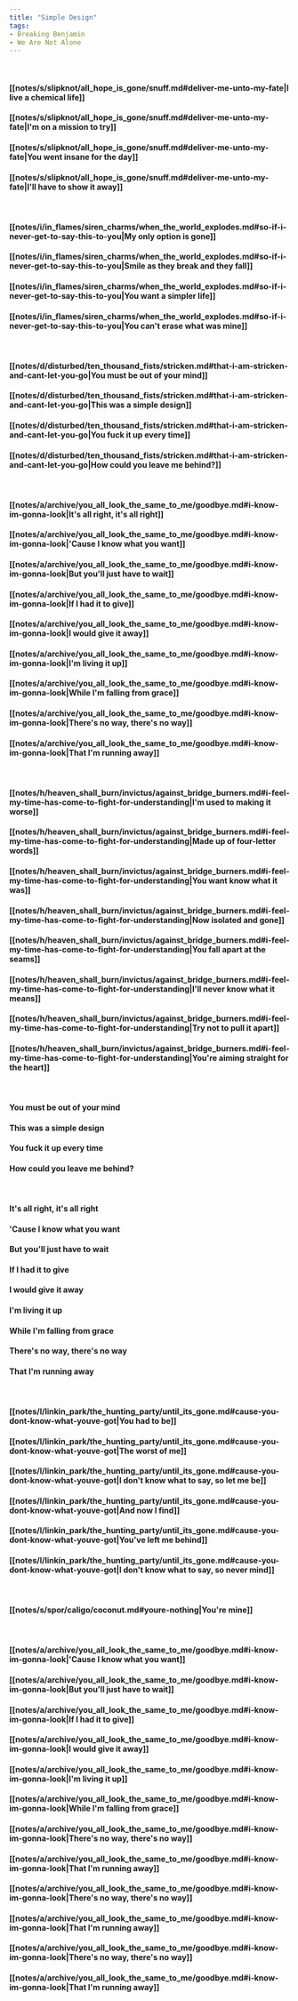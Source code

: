 ```yaml
---
title: "Simple Design"
tags:
- Breaking Benjamin
- We Are Not Alone
---
```

&nbsp;
#### [[notes/s/slipknot/all_hope_is_gone/snuff.md#deliver-me-unto-my-fate|I live a chemical life]]
#### [[notes/s/slipknot/all_hope_is_gone/snuff.md#deliver-me-unto-my-fate|I'm on a mission to try]]
#### [[notes/s/slipknot/all_hope_is_gone/snuff.md#deliver-me-unto-my-fate|You went insane for the day]]
#### [[notes/s/slipknot/all_hope_is_gone/snuff.md#deliver-me-unto-my-fate|I'll have to show it away]]
&nbsp;
#### [[notes/i/in_flames/siren_charms/when_the_world_explodes.md#so-if-i-never-get-to-say-this-to-you|My only option is gone]]
#### [[notes/i/in_flames/siren_charms/when_the_world_explodes.md#so-if-i-never-get-to-say-this-to-you|Smile as they break and they fall]]
#### [[notes/i/in_flames/siren_charms/when_the_world_explodes.md#so-if-i-never-get-to-say-this-to-you|You want a simpler life]]
#### [[notes/i/in_flames/siren_charms/when_the_world_explodes.md#so-if-i-never-get-to-say-this-to-you|You can't erase what was mine]]
&nbsp;
#### [[notes/d/disturbed/ten_thousand_fists/stricken.md#that-i-am-stricken-and-cant-let-you-go|You must be out of your mind]]
#### [[notes/d/disturbed/ten_thousand_fists/stricken.md#that-i-am-stricken-and-cant-let-you-go|This was a simple design]]
#### [[notes/d/disturbed/ten_thousand_fists/stricken.md#that-i-am-stricken-and-cant-let-you-go|You fuck it up every time]]
#### [[notes/d/disturbed/ten_thousand_fists/stricken.md#that-i-am-stricken-and-cant-let-you-go|How could you leave me behind?]]
&nbsp;
#### [[notes/a/archive/you_all_look_the_same_to_me/goodbye.md#i-know-im-gonna-look|It's all right, it's all right]]
#### [[notes/a/archive/you_all_look_the_same_to_me/goodbye.md#i-know-im-gonna-look|'Cause I know what you want]]
#### [[notes/a/archive/you_all_look_the_same_to_me/goodbye.md#i-know-im-gonna-look|But you'll just have to wait]]
#### [[notes/a/archive/you_all_look_the_same_to_me/goodbye.md#i-know-im-gonna-look|If I had it to give]]
#### [[notes/a/archive/you_all_look_the_same_to_me/goodbye.md#i-know-im-gonna-look|I would give it away]]
#### [[notes/a/archive/you_all_look_the_same_to_me/goodbye.md#i-know-im-gonna-look|I'm living it up]]
#### [[notes/a/archive/you_all_look_the_same_to_me/goodbye.md#i-know-im-gonna-look|While I'm falling from grace]]
#### [[notes/a/archive/you_all_look_the_same_to_me/goodbye.md#i-know-im-gonna-look|There's no way, there's no way]]
#### [[notes/a/archive/you_all_look_the_same_to_me/goodbye.md#i-know-im-gonna-look|That I'm running away]]
&nbsp;
#### [[notes/h/heaven_shall_burn/invictus/against_bridge_burners.md#i-feel-my-time-has-come-to-fight-for-understanding|I'm used to making it worse]]
#### [[notes/h/heaven_shall_burn/invictus/against_bridge_burners.md#i-feel-my-time-has-come-to-fight-for-understanding|Made up of four-letter words]]
#### [[notes/h/heaven_shall_burn/invictus/against_bridge_burners.md#i-feel-my-time-has-come-to-fight-for-understanding|You want know what it was]]
#### [[notes/h/heaven_shall_burn/invictus/against_bridge_burners.md#i-feel-my-time-has-come-to-fight-for-understanding|Now isolated and gone]]
#### [[notes/h/heaven_shall_burn/invictus/against_bridge_burners.md#i-feel-my-time-has-come-to-fight-for-understanding|You fall apart at the seams]]
#### [[notes/h/heaven_shall_burn/invictus/against_bridge_burners.md#i-feel-my-time-has-come-to-fight-for-understanding|I'll never know what it means]]
#### [[notes/h/heaven_shall_burn/invictus/against_bridge_burners.md#i-feel-my-time-has-come-to-fight-for-understanding|Try not to pull it apart]]
#### [[notes/h/heaven_shall_burn/invictus/against_bridge_burners.md#i-feel-my-time-has-come-to-fight-for-understanding|You're aiming straight for the heart]]
&nbsp;
#### You must be out of your mind
#### This was a simple design
#### You fuck it up every time
#### How could you leave me behind?
&nbsp;
#### It's all right, it's all right
#### 'Cause I know what you want
#### But you'll just have to wait
#### If I had it to give
#### I would give it away
#### I'm living it up
#### While I'm falling from grace
#### There's no way, there's no way
#### That I'm running away
&nbsp;
#### [[notes/l/linkin_park/the_hunting_party/until_its_gone.md#cause-you-dont-know-what-youve-got|You had to be]]
#### [[notes/l/linkin_park/the_hunting_party/until_its_gone.md#cause-you-dont-know-what-youve-got|The worst of me]]
#### [[notes/l/linkin_park/the_hunting_party/until_its_gone.md#cause-you-dont-know-what-youve-got|I don't know what to say, so let me be]]
#### [[notes/l/linkin_park/the_hunting_party/until_its_gone.md#cause-you-dont-know-what-youve-got|And now I find]]
#### [[notes/l/linkin_park/the_hunting_party/until_its_gone.md#cause-you-dont-know-what-youve-got|You've left me behind]]
#### [[notes/l/linkin_park/the_hunting_party/until_its_gone.md#cause-you-dont-know-what-youve-got|I don't know what to say, so never mind]]
&nbsp;
#### [[notes/s/spor/caligo/coconut.md#youre-nothing|You're mine]]
&nbsp;
#### [[notes/a/archive/you_all_look_the_same_to_me/goodbye.md#i-know-im-gonna-look|'Cause I know what you want]]
#### [[notes/a/archive/you_all_look_the_same_to_me/goodbye.md#i-know-im-gonna-look|But you'll just have to wait]]
#### [[notes/a/archive/you_all_look_the_same_to_me/goodbye.md#i-know-im-gonna-look|If I had it to give]]
#### [[notes/a/archive/you_all_look_the_same_to_me/goodbye.md#i-know-im-gonna-look|I would give it away]]
#### [[notes/a/archive/you_all_look_the_same_to_me/goodbye.md#i-know-im-gonna-look|I'm living it up]]
#### [[notes/a/archive/you_all_look_the_same_to_me/goodbye.md#i-know-im-gonna-look|While I'm falling from grace]]
#### [[notes/a/archive/you_all_look_the_same_to_me/goodbye.md#i-know-im-gonna-look|There's no way, there's no way]]
#### [[notes/a/archive/you_all_look_the_same_to_me/goodbye.md#i-know-im-gonna-look|That I'm running away]]
#### [[notes/a/archive/you_all_look_the_same_to_me/goodbye.md#i-know-im-gonna-look|There's no way, there's no way]]
#### [[notes/a/archive/you_all_look_the_same_to_me/goodbye.md#i-know-im-gonna-look|That I'm running away]]
#### [[notes/a/archive/you_all_look_the_same_to_me/goodbye.md#i-know-im-gonna-look|There's no way, there's no way]]
#### [[notes/a/archive/you_all_look_the_same_to_me/goodbye.md#i-know-im-gonna-look|That I'm running away]]
